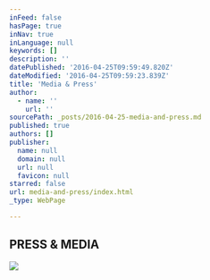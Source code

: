 ```yaml
---
inFeed: false
hasPage: true
inNav: true
inLanguage: null
keywords: []
description: ''
datePublished: '2016-04-25T09:59:49.820Z'
dateModified: '2016-04-25T09:59:23.839Z'
title: 'Media & Press'
author:
  - name: ''
    url: ''
sourcePath: _posts/2016-04-25-media-and-press.md
published: true
authors: []
publisher:
  name: null
  domain: null
  url: null
  favicon: null
starred: false
url: media-and-press/index.html
_type: WebPage

---
```

<article style=""><h1>PRESS &amp; MEDIA</h1><img src="https://s3-us-west-2.amazonaws.com/the-grid-img/p/881f00a8dd5bcd62cae12aea3ce519c12555be9c.jpg" /></article>